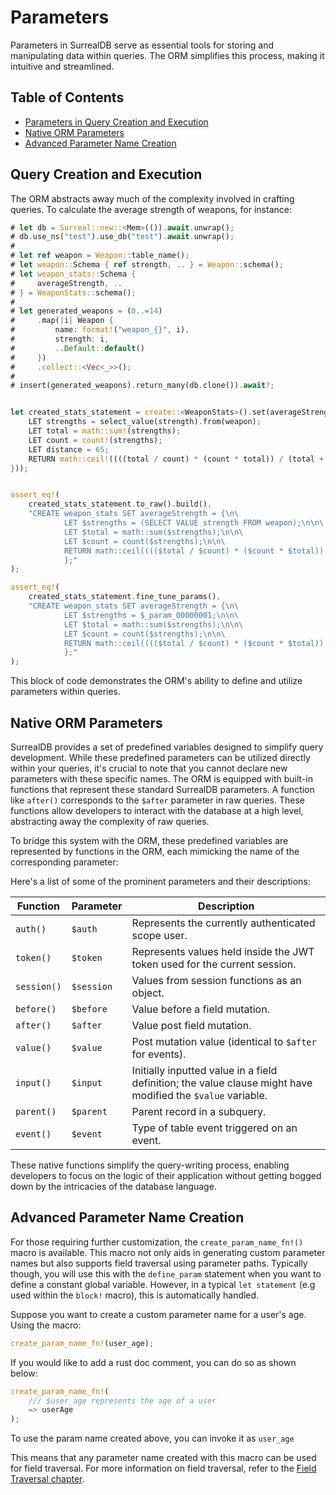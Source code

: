 # Parameters

Parameters in SurrealDB serve as essential tools for storing and manipulating
data within queries. The ORM simplifies this process, making it intuitive and
streamlined.

## Table of Contents

- [Parameters in Query Creation and Execution](#query-creation-and-execution)
- [Native ORM Parameters](#native-orm-parameters)
- [Advanced Parameter Name Creation](#advanced-parameter-name-creation)

## Query Creation and Execution

The ORM abstracts away much of the complexity involved in crafting queries. To
calculate the average strength of weapons, for instance:

```rust
# let db = Surreal::new::<Mem>(()).await.unwrap();
# db.use_ns("test").use_db("test").await.unwrap();
#
# let ref weapon = Weapon::table_name();
# let weapon::Schema { ref strength, .. } = Weapon::schema();
# let weapon_stats::Schema {
#     averageStrength, ..
# } = WeaponStats::schema();
#
# let generated_weapons = (0..=14)
#     .map(|i| Weapon {
#         name: format!("weapon_{}", i),
#         strength: i,
#         ..Default::default()
#     })
#     .collect::<Vec<_>>();
#
# insert(generated_weapons).return_many(db.clone()).await?;


let created_stats_statement = create::<WeaponStats>().set(averageStrength.equal_to(block! {
    LET strengths = select_value(strength).from(weapon);
    LET total = math::sum!(strengths);
    LET count = count!(strengths);
    LET distance = 65;
    RETURN math::ceil!((((total / count) * (count * total)) / (total + 4)) * 100);
}));


assert_eq!(
    created_stats_statement.to_raw().build(),
    "CREATE weapon_stats SET averageStrength = {\n\
            LET $strengths = (SELECT VALUE strength FROM weapon);\n\n\
            LET $total = math::sum($strengths);\n\n\
            LET $count = count($strengths);\n\n\
            RETURN math::ceil(((($total / $count) * ($count * $total)) / ($total + 4)) * 100);\n\
            };"
);

assert_eq!(
    created_stats_statement.fine_tune_params(),
    "CREATE weapon_stats SET averageStrength = {\n\
            LET $strengths = $_param_00000001;\n\n\
            LET $total = math::sum($strengths);\n\n\
            LET $count = count($strengths);\n\n\
            RETURN math::ceil(((($total / $count) * ($count * $total)) / ($total + $_param_00000002)) * $_param_00000003);\n\
            };"
);
```

This block of code demonstrates the ORM's ability to define and utilize
parameters within queries.

## Native ORM Parameters

SurrealDB provides a set of predefined variables designed to simplify query
development. While these predefined parameters can be utilized directly within
your queries, it's crucial to note that you cannot declare new parameters with
these specific names. The ORM is equipped with built-in functions that represent
these standard SurrealDB parameters. A function like `after()` corresponds to
the `$after` parameter in raw queries. These functions allow developers to
interact with the database at a high level, abstracting away the complexity of
raw queries.

To bridge this system with the ORM, these predefined variables are represented
by functions in the ORM, each mimicking the name of the corresponding parameter:

Here's a list of some of the prominent parameters and their descriptions:

| Function    | Parameter  | Description                                                                                                 |
| ----------- | ---------- | ----------------------------------------------------------------------------------------------------------- |
| `auth()`    | `$auth`    | Represents the currently authenticated scope user.                                                          |
| `token()`   | `$token`   | Represents values held inside the JWT token used for the current session.                                   |
| `session()` | `$session` | Values from session functions as an object.                                                                 |
| `before()`  | `$before`  | Value before a field mutation.                                                                              |
| `after()`   | `$after`   | Value post field mutation.                                                                                  |
| `value()`   | `$value`   | Post mutation value (identical to `$after` for events).                                                     |
| `input()`   | `$input`   | Initially inputted value in a field definition; the value clause might have modified the `$value` variable. |
| `parent()`  | `$parent`  | Parent record in a subquery.                                                                                |
| `event()`   | `$event`   | Type of table event triggered on an event.                                                                  |

These native functions simplify the query-writing process, enabling developers
to focus on the logic of their application without getting bogged down by the
intricacies of the database language.

## Advanced Parameter Name Creation

For those requiring further customization, the `create_param_name_fn!()` macro
is available. This macro not only aids in generating custom parameter names but
also supports field traversal using parameter paths. Typically though, you will
use this with the `define_param` statement when you want to define a constant
global variable. However, in a typical `let statement` (e.g used within the
`block!` macro), this is automatically handled.

Suppose you want to create a custom parameter name for a user's age. Using the
macro:

```rust
create_param_name_fn!(user_age);
```

If you would like to add a rust doc comment, you can do so as shown below:

```rust
create_param_name_fn!(
    /// $user_age represents the age of a user
    => userAge
);
```

To use the param name created above, you can invoke it as `user_age`

This means that any parameter name created with this macro can be used for field
traversal. For more information on field traversal, refer to the
[Field Traversal chapter](./concepts/field_traversal.md).
